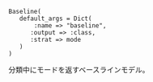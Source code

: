 ```
Baseline(
   default_args = Dict(
       :name => "baseline",
      :output => :class,
      :strat => mode
   )
)
```

分類中にモードを返すベースラインモデル。
